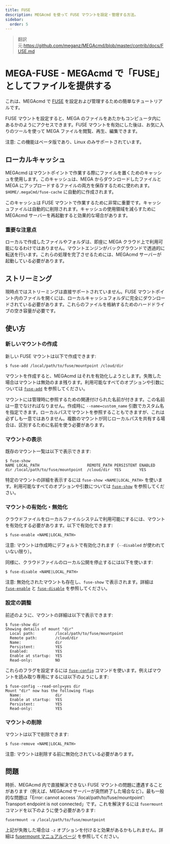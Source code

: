 ```yaml
---
title: FUSE
description: MEGAcmd を使って FUSE マウントを設定・管理する方法。
sidebar:
  order: 5
---
```


> 翻訳元:https://github.com/meganz/MEGAcmd/blob/master/contrib/docs/FUSE.md

# MEGA-FUSE - MEGAcmd で「FUSE」としてファイルを提供する

これは、MEGAcmd で [FUSE](https://ja.wikipedia.org/wiki/Filesystem_in_Userspace) を設定および管理するための簡単なチュートリアルです。

FUSE マウントを設定すると、MEGA のファイルをあたかもコンピュータ内にあるかのようにアクセスできます。FUSE マウントを有効にした後は、お気に入りのツールを使って MEGA ファイルを閲覧、再生、編集できます。

注意: この機能はベータ版であり、Linux のみサポートされています。

## ローカルキャッシュ

MEGAcmd はマウントポイントで作業する際にファイルを置くためのキャッシュを使用します。このキャッシュは、MEGA からダウンロードしたファイルと MEGA にアップロードするファイルの両方を保存するために使われます。`$HOME/.megaCmd/fuse-cache` に自動的に作成されます。

このキャッシュは FUSE マウントで作業するために非常に重要です。キャッシュファイルは自動的に削除されます。キャッシュの使用領域を減らすために MEGAcmd サーバーを再起動すると効果的な場合があります。

### 重要な注意点

ローカルで作成したファイルやフォルダは、即座に MEGA クラウド上で利用可能になるわけではありません。マウントエンジンがバックグラウンドで透過的に転送を行います。これらの処理を完了させるためには、MEGAcmd サーバーが起動している必要があります。

## ストリーミング

現時点ではストリーミングは直接サポートされていません。FUSE マウントポイント内のファイルを開くには、ローカルキャッシュフォルダに完全にダウンロードされている必要があります。これらのファイルを格納するためのハードドライブの空き容量が必要です。

## 使い方

### 新しいマウントの作成

新しい FUSE マウントは以下で作成できます:

```
$ fuse-add /local/path/to/fuse/mountpoint /cloud/dir
```

マウントを作成すると、MEGAcmd はそれを有効化しようとします。失敗した場合はマウントは無効のまま残ります。利用可能なすべてのオプションや引数については [`fuse-add`](commands/fuse-add.md) を参照してください。

マウントには管理時に参照するための関連付けられた名前が付きます。この名前は一意でなければなりません。作成時に `--name=custom_name` 引数でカスタム名を指定できます。ローカルパスでマウントを参照することもできますが、これは必ずしも一意ではありません。複数のマウントが同じローカルパスを共有する場合は、区別するために名前を使う必要があります。

### マウントの表示

既存のマウント一覧は以下で表示できます:

```
$ fuse-show
NAME LOCAL_PATH                     REMOTE_PATH PERSISTENT ENABLED
dir /local/path/to/fuse/mountpoint  /cloud/dir  YES        YES
```

特定のマウントの詳細を表示するには `fuse-show <NAME|LOCAL_PATH>` を使います。利用可能なすべてのオプションや引数については [`fuse-show`](commands/fuse-show.md) を参照してください。

### マウントの有効化・無効化

クラウドファイルをローカルファイルシステムで利用可能にするには、マウントを有効化する必要があります。以下で有効化できます:

```
$ fuse-enable <NAME|LOCAL_PATH>
```

注意: マウントは作成時にデフォルトで有効化されます（`--disabled` が使われていない限り）。

同様に、クラウドファイルのローカル公開を停止するには以下を使います:

```
$ fuse-disable <NAME|LOCAL_PATH>
```

注意: 無効化されたマウントも存在し、`fuse-show` で表示されます。詳細は [`fuse-enable`](commands/fuse-enable.md) と [`fuse-disable`](commands/fuse-disable.md) を参照してください。

### 設定の調整

前述のように、マウントの詳細は以下で表示できます:

```
$ fuse-show dir
Showing details of mount "dir"
  Local path:         /local/path/to/fuse/mountpoint
  Remote path:        /cloud/dir
  Name:               dir
  Persistent:         YES
  Enabled:            YES
  Enable at startup:  YES
  Read-only:          NO
```

これらのフラグを設定するには [`fuse-config`](commands/fuse-config.md) コマンドを使います。例えばマウントを読み取り専用にするには以下のようにします:

```
$ fuse-config --read-only=yes dir
Mount "dir" now has the following flags
  Name:               dir
  Enable at startup:  YES
  Persistent:         YES
  Read-only:          YES
```

### マウントの削除

マウントは以下で削除できます:

```
$ fuse-remove <NAME|LOCAL_PATH>
```

注意: マウントは削除する前に無効化されている必要があります。

## 問題

時折、MEGAcmd 内で直接解決できない FUSE マウントの問題に遭遇することがあります（例えば、MEGAcmd サーバーが突然終了した場合など）。最も一般的な問題は「Error: cannot access '/local/path/to/fuse/mountpoint': Transport endpoint is not connected」です。これを解決するには `fusermount` コマンドを以下のように使う必要があります:

```
fusermount -u /local/path/to/fuse/mountpoint
```

上記が失敗した場合は `-z` オプションを付けると効果があるかもしれません。詳細は [fusermount マニュアルページ](https://www.man7.org/linux/man-pages/man1/fusermount3.1.html) を参照してください。
